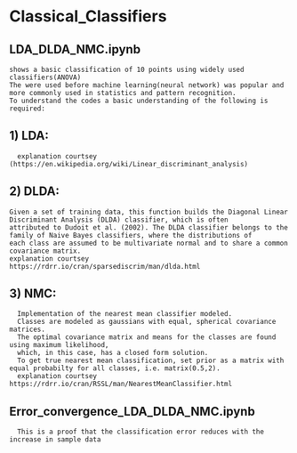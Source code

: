# Classical_Classifiers
## LDA_DLDA_NMC.ipynb
    shows a basic classification of 10 points using widely used classifiers(ANOVA) 
    The were used before machine learning(neural network) was popular and more commonly used in statistics and pattern recognition. 
    To understand the codes a basic understanding of the following is required:

## 1) LDA: 
      explanation courtsey (https://en.wikipedia.org/wiki/Linear_discriminant_analysis)
## 2) DLDA:
    Given a set of training data, this function builds the Diagonal Linear Discriminant Analysis (DLDA) classifier, which is often             attributed to Dudoit et al. (2002). The DLDA classifier belongs to the family of Naive Bayes classifiers, where the distributions of       each class are assumed to be multivariate normal and to share a common covariance matrix.
    explanation courtsey   https://rdrr.io/cran/sparsediscrim/man/dlda.html

## 3) NMC: 
      Implementation of the nearest mean classifier modeled.
      Classes are modeled as gaussians with equal, spherical covariance matrices.
      The optimal covariance matrix and means for the classes are found using maximum likelihood, 
      which, in this case, has a closed form solution.
      To get true nearest mean classification, set prior as a matrix with equal probabilty for all classes, i.e. matrix(0.5,2).
      explanation courtsey https://rdrr.io/cran/RSSL/man/NearestMeanClassifier.html
      
      

## Error_convergence_LDA_DLDA_NMC.ipynb
      This is a proof that the classification error reduces with the increase in sample data 
